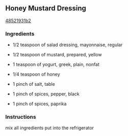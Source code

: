 ## Honey Mustard Dressing

[48521931b2](https://cookpad.com/us/recipes/348030-honey-mustard-dressing)

### Ingredients

 - 1/2 teaspoon of salad dressing, mayonnaise, regular

 - 1/2 teaspoon of mustard, prepared, yellow

 - 1 teaspoon of yogurt, greek, plain, nonfat

 - 1/4 teaspoon of honey

 - 1 pinch of salt, table

 - 1 pinch of spices, pepper, black

 - 1 pinch of spices, paprika

### Instructions

mix all ingredients put into the refrigerator